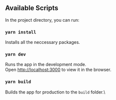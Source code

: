 ## Available Scripts

In the project directory, you can run:

### `yarn install`

Installs all the neccessary packages.

### `yarn dev`

Runs the app in the development mode.\
Open [http://localhost:3000](http://localhost:3000) to view it in the browser.

### `yarn build`

Builds the app for production to the `build` folder.\
